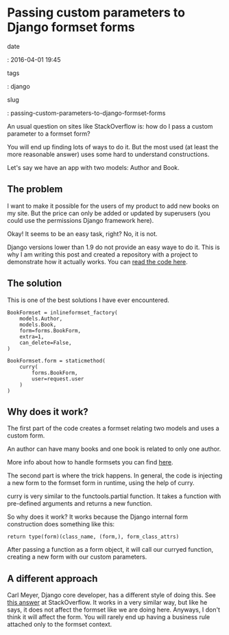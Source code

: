 Passing custom parameters to Django formset forms
=================================================

date

:   2016-04-01 19:45

tags

:   django

slug

:   passing-custom-parameters-to-django-formset-forms

An usual question on sites like StackOverflow is: how do I pass a custom
parameter to a formset form?

You will end up finding lots of ways to do it. But the most used (at
least the more reasonable answer) uses some hard to understand
constructions.

Let's say we have an app with two models: Author and Book.

The problem
-----------

I want to make it possible for the users of my product to add new books
on my site. But the price can only be added or updated by superusers
(you could use the permissions Django framework here).

Okay! It seems to be an easy task, right? No, it is not.

Django versions lower than 1.9 do not provide an easy waye to do it.
This is why I am writing this post and created a repository with a
project to demonstrate how it actually works. You can [read the code
here](https://github.com/mauricioabreu/formset_custom_arguments).

The solution
------------

This is one of the best solutions I have ever encountered.

``` {.sourceCode .python}
BookFormset = inlineformset_factory(
    models.Author,
    models.Book,
    form=forms.BookForm,
    extra=1,
    can_delete=False,
)

BookFormset.form = staticmethod(
    curry(
        forms.BookForm,
        user=request.user
    )
)
```

Why does it work?
-----------------

The first part of the code creates a formset relating two models and
uses a custom form.

An author can have many books and one book is related to only one
author.

More info about how to handle formsets you can find
[here](https://docs.djangoproject.com/en/1.8/topics/forms/formsets/).

The second part is where the trick happens. In general, the code is
injecting a new form to the formset form in runtime, using the help of
curry.

curry is very similar to the functools.partial function. It takes a
function with pre-defined arguments and returns a new function.

So why does it work? It works because the Django internal form
construction does something like this:

``` {.sourceCode .python}
return type(form)(class_name, (form,), form_class_attrs)
```

After passing a function as a form object, it will call our curryed
function, creating a new form with our custom parameters.

A different approach
--------------------

Carl Meyer, Django core developer, has a different style of doing this.
See [this answer](http://stackoverflow.com/a/624013) at StackOverflow.
It works in a very similar way, but like he says, it does not affect the
formset like we are doing here. Anyways, I don't think it will affect
the form. You will rarely end up having a business rule attached only to
the formset context.
